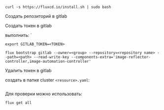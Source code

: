 ```shell
curl -s https://fluxcd.io/install.sh | sudo bash
```

Создать репозиторий в gitlab

Создать токен в gitlab

выполнить:
`
```shell
export GITLAB_TOKEN=<TOKEN>

flux bootstrap gitlab --owner=<group> --repository=<repository name> --path=<path> --read-write-key --components-extra='image-reflector-controller,image-automation-controller'
```

Удалить токен в gitlab

создать в папке cluster `<resource>.yaml`:

```yaml title=vm.yaml

```

Для проверки можно использовать:

```shell
flux get all
```
